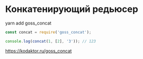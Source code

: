 # Конкатенирующий редьюсер

yarn add goss_concat

```JavaScript
const concat = require('goss_concat');

console.log(concat(1, [2], '3')); // 123

```


https://kodaktor.ru/goss_concat
